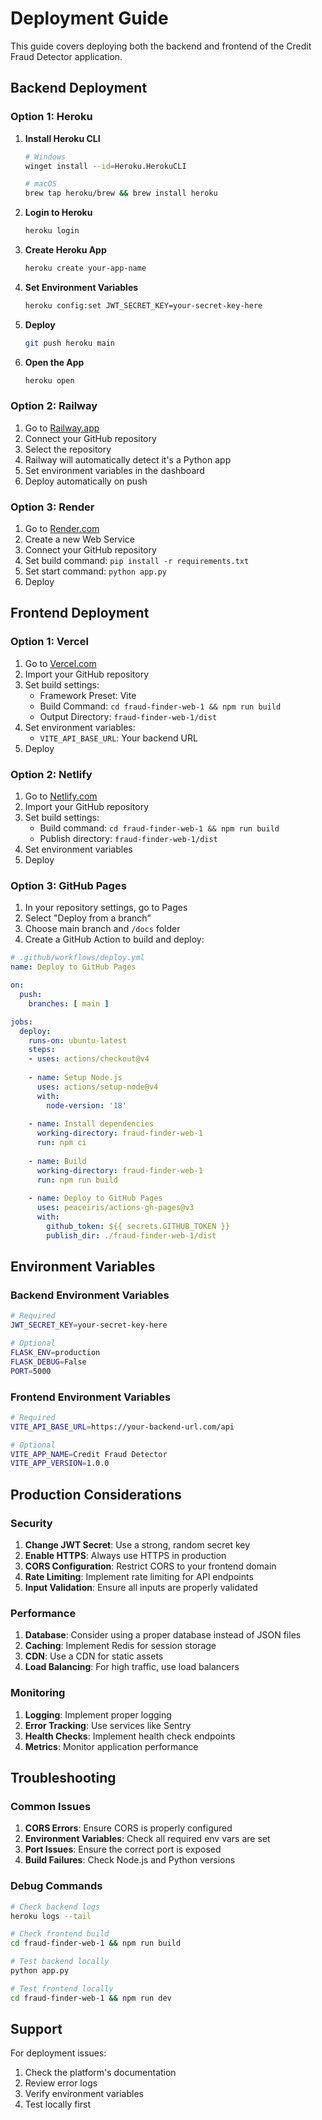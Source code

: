 # Deployment Guide

This guide covers deploying both the backend and frontend of the Credit Fraud Detector application.

## Backend Deployment

### Option 1: Heroku

1. **Install Heroku CLI**
   ```bash
   # Windows
   winget install --id=Heroku.HerokuCLI
   
   # macOS
   brew tap heroku/brew && brew install heroku
   ```

2. **Login to Heroku**
   ```bash
   heroku login
   ```

3. **Create Heroku App**
   ```bash
   heroku create your-app-name
   ```

4. **Set Environment Variables**
   ```bash
   heroku config:set JWT_SECRET_KEY=your-secret-key-here
   ```

5. **Deploy**
   ```bash
   git push heroku main
   ```

6. **Open the App**
   ```bash
   heroku open
   ```

### Option 2: Railway

1. Go to [Railway.app](https://railway.app)
2. Connect your GitHub repository
3. Select the repository
4. Railway will automatically detect it's a Python app
5. Set environment variables in the dashboard
6. Deploy automatically on push

### Option 3: Render

1. Go to [Render.com](https://render.com)
2. Create a new Web Service
3. Connect your GitHub repository
4. Set build command: `pip install -r requirements.txt`
5. Set start command: `python app.py`
6. Deploy

## Frontend Deployment

### Option 1: Vercel

1. Go to [Vercel.com](https://vercel.com)
2. Import your GitHub repository
3. Set build settings:
   - Framework Preset: Vite
   - Build Command: `cd fraud-finder-web-1 && npm run build`
   - Output Directory: `fraud-finder-web-1/dist`
4. Set environment variables:
   - `VITE_API_BASE_URL`: Your backend URL
5. Deploy

### Option 2: Netlify

1. Go to [Netlify.com](https://netlify.com)
2. Import your GitHub repository
3. Set build settings:
   - Build command: `cd fraud-finder-web-1 && npm run build`
   - Publish directory: `fraud-finder-web-1/dist`
4. Set environment variables
5. Deploy

### Option 3: GitHub Pages

1. In your repository settings, go to Pages
2. Select "Deploy from a branch"
3. Choose main branch and `/docs` folder
4. Create a GitHub Action to build and deploy:

```yaml
# .github/workflows/deploy.yml
name: Deploy to GitHub Pages

on:
  push:
    branches: [ main ]

jobs:
  deploy:
    runs-on: ubuntu-latest
    steps:
    - uses: actions/checkout@v4
    
    - name: Setup Node.js
      uses: actions/setup-node@v4
      with:
        node-version: '18'
    
    - name: Install dependencies
      working-directory: fraud-finder-web-1
      run: npm ci
    
    - name: Build
      working-directory: fraud-finder-web-1
      run: npm run build
    
    - name: Deploy to GitHub Pages
      uses: peaceiris/actions-gh-pages@v3
      with:
        github_token: ${{ secrets.GITHUB_TOKEN }}
        publish_dir: ./fraud-finder-web-1/dist
```

## Environment Variables

### Backend Environment Variables

```bash
# Required
JWT_SECRET_KEY=your-secret-key-here

# Optional
FLASK_ENV=production
FLASK_DEBUG=False
PORT=5000
```

### Frontend Environment Variables

```bash
# Required
VITE_API_BASE_URL=https://your-backend-url.com/api

# Optional
VITE_APP_NAME=Credit Fraud Detector
VITE_APP_VERSION=1.0.0
```

## Production Considerations

### Security

1. **Change JWT Secret**: Use a strong, random secret key
2. **Enable HTTPS**: Always use HTTPS in production
3. **CORS Configuration**: Restrict CORS to your frontend domain
4. **Rate Limiting**: Implement rate limiting for API endpoints
5. **Input Validation**: Ensure all inputs are properly validated

### Performance

1. **Database**: Consider using a proper database instead of JSON files
2. **Caching**: Implement Redis for session storage
3. **CDN**: Use a CDN for static assets
4. **Load Balancing**: For high traffic, use load balancers

### Monitoring

1. **Logging**: Implement proper logging
2. **Error Tracking**: Use services like Sentry
3. **Health Checks**: Implement health check endpoints
4. **Metrics**: Monitor application performance

## Troubleshooting

### Common Issues

1. **CORS Errors**: Ensure CORS is properly configured
2. **Environment Variables**: Check all required env vars are set
3. **Port Issues**: Ensure the correct port is exposed
4. **Build Failures**: Check Node.js and Python versions

### Debug Commands

```bash
# Check backend logs
heroku logs --tail

# Check frontend build
cd fraud-finder-web-1 && npm run build

# Test backend locally
python app.py

# Test frontend locally
cd fraud-finder-web-1 && npm run dev
```

## Support

For deployment issues:
1. Check the platform's documentation
2. Review error logs
3. Verify environment variables
4. Test locally first 
